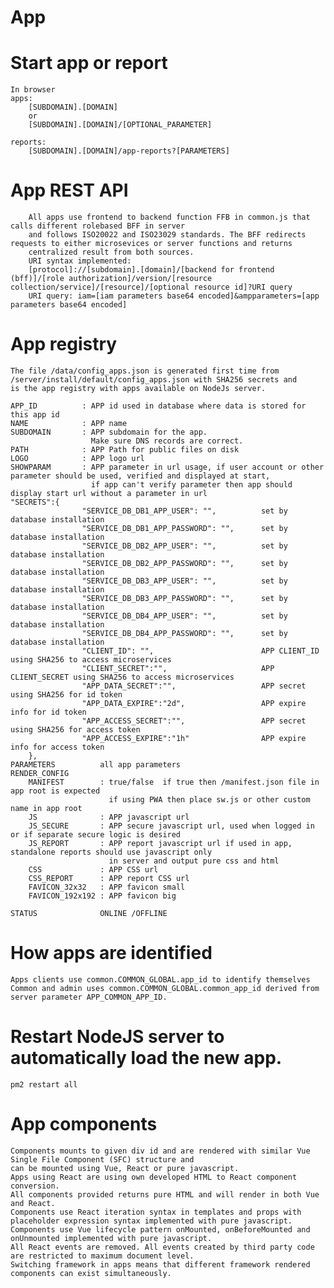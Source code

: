 # App

# Start app or report
    In browser
    apps:
        [SUBDOMAIN].[DOMAIN]
        or
        [SUBDOMAIN].[DOMAIN]/[OPTIONAL_PARAMETER]

    reports:
        [SUBDOMAIN].[DOMAIN]/app-reports?[PARAMETERS]

# App REST API 
        All apps use frontend to backend function FFB in common.js that calls different rolebased BFF in server
        and follows ISO20022 and ISO23029 standards. The BFF redirects requests to either microsevices or server functions and returns
        centralized result from both sources.
        URI syntax implemented:
        [protocol]://[subdomain].[domain]/[backend for frontend (bff)]/[role authorization]/version/[resource collection/service]/[resource]/[optional resource id]?URI query
	    URI query: iam=[iam parameters base64 encoded]&ampparameters=[app parameters base64 encoded]

# App registry
    The file /data/config_apps.json is generated first time from /server/install/default/config_apps.json with SHA256 secrets and 
    is the app registry with apps available on NodeJs server.

    APP_ID          : APP id used in database where data is stored for this app id
    NAME            : APP name
    SUBDOMAIN       : APP subdomain for the app.
                      Make sure DNS records are correct.
    PATH            : APP Path for public files on disk
    LOGO            : APP logo url
    SHOWPARAM       : APP parameter in url usage, if user account or other parameter should be used, verified and displayed at start, 
                      if app can't verify parameter then app should display start url without a parameter in url
    "SECRETS":{ 
                    "SERVICE_DB_DB1_APP_USER": "",          set by database installation
                    "SERVICE_DB_DB1_APP_PASSWORD": "",      set by database installation
                    "SERVICE_DB_DB2_APP_USER": "",          set by database installation
                    "SERVICE_DB_DB2_APP_PASSWORD": "",      set by database installation
                    "SERVICE_DB_DB3_APP_USER": "",          set by database installation
                    "SERVICE_DB_DB3_APP_PASSWORD": "",      set by database installation
                    "SERVICE_DB_DB4_APP_USER": "",          set by database installation
                    "SERVICE_DB_DB4_APP_PASSWORD": "",      set by database installation
                    "CLIENT_ID": "",                        APP CLIENT_ID using SHA256 to access microservices
                    "CLIENT_SECRET":"",                     APP CLIENT_SECRET using SHA256 to access microservices
                    "APP_DATA_SECRET":"",                   APP secret using SHA256 for id token
                    "APP_DATA_EXPIRE":"2d",                 APP expire info for id token
                    "APP_ACCESS_SECRET":"",                 APP secret using SHA256 for access token 
                    "APP_ACCESS_EXPIRE":"1h"                APP expire info for access token
        },
    PARAMETERS          all app parameters
    RENDER_CONFIG
        MANIFEST        : true/false  if true then /manifest.json file in app root is expected
                          if using PWA then place sw.js or other custom name in app root
        JS              : APP javascript url
        JS_SECURE       : APP secure javascript url, used when logged in or if separate secure logic is desired
        JS_REPORT       : APP report javascript url if used in app, standalone reports should use javascript only 
                          in server and output pure css and html
        CSS             : APP CSS url
        CSS_REPORT      : APP report CSS url
        FAVICON_32x32   : APP favicon small
        FAVICON_192x192 : APP favicon big

    STATUS              ONLINE /OFFLINE
                                                

# How apps are identified
    Apps clients use common.COMMON_GLOBAL.app_id to identify themselves
    Common and admin uses common.COMMON_GLOBAL.common_app_id derived from server parameter APP_COMMON_APP_ID.

# Restart NodeJS server to automatically load the new app.
    pm2 restart all

# App components

    Components mounts to given div id and are rendered with similar Vue Single File Component (SFC) structure and 
    can be mounted using Vue, React or pure javascript.
    Apps using React are using own developed HTML to React component conversion.
    All components provided returns pure HTML and will render in both Vue and React.
    Components use React iteration syntax in templates and props with placeholder expression syntax implemented with pure javascript.
    Components use Vue lifecycle pattern onMounted, onBeforeMounted and onUnmounted implemented with pure javascript.
    All React events are removed. All events created by third party code are restricted to maximum document level.
    Switching framework in apps means that different framework rendered components can exist simultaneously.